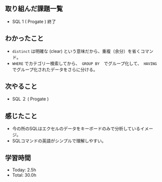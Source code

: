 ## 取り組んだ課題一覧
- SQL 1 ( Progate ) 終了
## わかったこと
- ```distinct``` は明確な (clear) という意味だから、重複（余分）を省くコマンド。
- ```WHERE``` でカテゴリー検索してから、　```GROUP BY```　でグループ化して、　```HAVING``` でグループ化されたデータをさらに分ける。
## 次やること
- SQL ２ ( Progate ) 
## 感じたこと
- 今の所のSQLはエクセルのデータをキーボードのみで分析しているイメージ。
- SQLコマンドの英語がシンプルで理解しやすい。
## 学習時間
- Today: 2.5h
- Total: 30.0h
